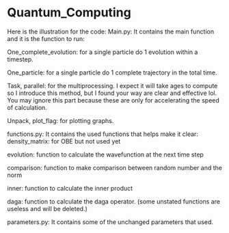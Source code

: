 # Quantum_Computing
Here is the illustration for the code:
Main.py: It contains the main function and it is the function to run:

One_complete_evolution: for a single particle do 1 evolution within a timestep.

One_particle: for a single particle do 1 complete trajectory in the total time.

Task, parallel: for the multiprocessing. I expect it will take ages to compute so I introduce this method, but I found your way are clear and effective lol. You may ignore this part because these are only for accelerating the speed of calculation.

Unpack, plot_flag: for plotting graphs.


functions.py: It contains the used functions that helps make it clear:
density_matrix: for OBE but not used yet
 
evolution: function to calculate the wavefunction at the next time step
 
comparison: function to make comparison between random number and the norm
 
inner: function to calculate the inner product
 
daga: function to calculate the daga operator.
 (some unstated functions are useless and will be deleted.)

 
parameters.py: It contains some of the unchanged parameters that used.

